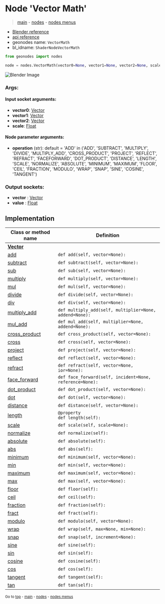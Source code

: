 # Node 'Vector Math'

> [main](../structure.md) - [nodes](nodes.md) - [nodes menus](nodes_menus.md)

- [Blender reference](https://docs.blender.org/manual/en/latest/modeling/geometry_nodes/vector/vector_math.html)
- [api reference](https://docs.blender.org/api/current/bpy.types.ShaderNodeVectorMath.html)
- geonodes name: `VectorMath`
- bl_idname: `ShaderNodeVectorMath`

```python
from geonodes import nodes

node = nodes.VectorMath(vector0=None, vector1=None, vector2=None, scale=None, operation='ADD')
```

![Blender Image](https://docs.blender.org/manual/en/latest/_images/node-types_ShaderNodeVectorMath.webp)

### Args:

#### Input socket arguments:

- **vector0**: [Vector](Vector.md)
- **vector1**: [Vector](Vector.md)
- **vector2**: [Vector](Vector.md)
- **scale**: [Float](Float.md)

#### Node parameter arguments:

- **operation** (str): default = 'ADD' in ('ADD', 'SUBTRACT', 'MULTIPLY', 'DIVIDE', 'MULTIPLY_ADD', 'CROSS_PRODUCT', 'PROJECT', 'REFLECT', 'REFRACT', 'FACEFORWARD', 'DOT_PRODUCT', 'DISTANCE', 'LENGTH', 'SCALE', 'NORMALIZE', 'ABSOLUTE', 'MINIMUM', 'MAXIMUM', 'FLOOR', 'CEIL', 'FRACTION', 'MODULO', 'WRAP', 'SNAP', 'SINE', 'COSINE', 'TANGENT')

### Output sockets:

- **vector** : [Vector](Vector.md)
- **value** : [Float](Float.md)

## Implementation

| Class or method name | Definition |
|----------------------|------------|
| **[Vector](Vector.md)** |
| [add](Vector.md#add) | `def add(self, vector=None):` |
| [subtract](Vector.md#subtract) | `def subtract(self, vector=None):` |
| [sub](Vector.md#sub) | `def sub(self, vector=None):` |
| [multiply](Vector.md#multiply) | `def multiply(self, vector=None):` |
| [mul](Vector.md#mul) | `def mul(self, vector=None):` |
| [divide](Vector.md#divide) | `def divide(self, vector=None):` |
| [div](Vector.md#div) | `def div(self, vector=None):` |
| [multiply_add](Vector.md#multiply_add) | `def multiply_add(self, multiplier=None, addend=None):` |
| [mul_add](Vector.md#mul_add) | `def mul_add(self, multiplier=None, addend=None):` |
| [cross_product](Vector.md#cross_product) | `def cross_product(self, vector=None):` |
| [cross](Vector.md#cross) | `def cross(self, vector=None):` |
| [project](Vector.md#project) | `def project(self, vector=None):` |
| [reflect](Vector.md#reflect) | `def reflect(self, vector=None):` |
| [refract](Vector.md#refract) | `def refract(self, vector=None, ior=None):` |
| [face_forward](Vector.md#face_forward) | `def face_forward(self, incident=None, reference=None):` |
| [dot_product](Vector.md#dot_product) | `def dot_product(self, vector=None):` |
| [dot](Vector.md#dot) | `def dot(self, vector=None):` |
| [distance](Vector.md#distance) | `def distance(self, vector=None):` |
| [length](Vector.md#length-property) | `@property`<br> `def length(self):` |
| [scale](Vector.md#scale) | `def scale(self, scale=None):` |
| [normalize](Vector.md#normalize) | `def normalize(self):` |
| [absolute](Vector.md#absolute) | `def absolute(self):` |
| [abs](Vector.md#abs) | `def abs(self):` |
| [minimum](Vector.md#minimum) | `def minimum(self, vector=None):` |
| [min](Vector.md#min) | `def min(self, vector=None):` |
| [maximum](Vector.md#maximum) | `def maximum(self, vector=None):` |
| [max](Vector.md#max) | `def max(self, vector=None):` |
| [floor](Vector.md#floor) | `def floor(self):` |
| [ceil](Vector.md#ceil) | `def ceil(self):` |
| [fraction](Vector.md#fraction) | `def fraction(self):` |
| [fract](Vector.md#fract) | `def fract(self):` |
| [modulo](Vector.md#modulo) | `def modulo(self, vector=None):` |
| [wrap](Vector.md#wrap) | `def wrap(self, max=None, min=None):` |
| [snap](Vector.md#snap) | `def snap(self, increment=None):` |
| [sine](Vector.md#sine) | `def sine(self):` |
| [sin](Vector.md#sin) | `def sin(self):` |
| [cosine](Vector.md#cosine) | `def cosine(self):` |
| [cos](Vector.md#cos) | `def cos(self):` |
| [tangent](Vector.md#tangent) | `def tangent(self):` |
| [tan](Vector.md#tan) | `def tan(self):` |

<sub>Go to [top](#node-Vector-Math) - [main](../structure.md) - [nodes](nodes.md) - [nodes menus](nodes_menus.md)</sub>


